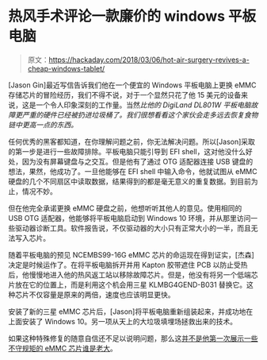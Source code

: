 # 热风手术评论一款廉价的 windows 平板电脑

> 原文：<https://hackaday.com/2018/03/06/hot-air-surgery-revives-a-cheap-windows-tablet/>

[Jason Gin]最近写信告诉我们他在一个便宜的 Windows 平板电脑上更换 eMMC 存储芯片的冒险经历，我们不得不说，对于一个显然只花了他 15 美元的设备来说，这是一个令人印象深刻的工作量。当然*比他的 DigiLand DL801W 平板电脑故障更严重的硬件已经被扔进垃圾桶了。我们很想看看这个家伙会走多远去恢复食物链中更高一点的东西。*

任何优秀的黑客都知道，在你理解问题之前，你无法解决问题。所以[Jason]采取的第一步是进行一些故障排除。平板电脑只能引导到 EFI shell，这对他没什么好处，因为没有屏幕键盘与之交互。但是他有了通过 OTG 适配器连接 USB 键盘的想法，果然，他成功了。一旦他能够在 EFI shell 中输入命令，他就试图从 eMMC 硬盘的几个不同扇区中读取数据，结果得到的都是毫无意义的重复数据。到目前为止，情况不妙。

但在他完全承诺更换 eMMC 硬盘之前，他想听听其他人的意见。使用相同的 USB OTG 适配器，他能够将平板电脑启动到 Windows 10 环境，并从那里访问一些驱动器诊断工具。软件报告说，不仅驱动器的大小只有正常大小的一半，而且无法写入芯片。

随着平板电脑的预见 NCEMBS99-16G eMMC 芯片的命运现在得到证实，[杰森]决定是时候运作了。在将平板电脑拆开并用 Kapton 胶带遮住 PCB 以防止受热后，他慢慢地进入他的热风返工站以移除故障芯片。但是，他没有将另一个低端芯片放在它的位置上，而是利用这个机会用三星 KLMBG4GEND-B031 替换它。这种芯片不仅容量是原来的两倍，速度也应该明显更快。

安装了新的三星 eMMC 芯片后，[Jason]将平板电脑重新组装起来，并成功地在上面安装了 Windows 10。另一项从天上的大垃圾填埋场拯救出来的技术。

如果这种特殊修复的随意自信还不足以说明问题，那么这[并不是他第一次展示一些不守规矩的 eMMC 芯片谁是老大](https://hackaday.com/2016/11/18/roll-your-own-64gb-sd-card-from-an-emmc-chip/)。